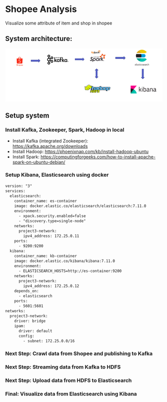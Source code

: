 # Shopee Analysis
Visualize some attribute of item and shop in shopee
## System architecture:
![](./img-md/system-architecture.png)
## Setup system
### Install Kafka, Zookeeper, Spark, Hadoop in local
- Install Kafka (integrated Zookeeper): https://kafka.apache.org/downloads
- Install Hadoop: https://phoenixnap.com/kb/install-hadoop-ubuntu
- Install Spark: https://computingforgeeks.com/how-to-install-apache-spark-on-ubuntu-debian/
### Setup Kibana, Elasticsearch using docker

```
version: "3"
services:
  elasticsearch:
    container_name: es-container
    image: docker.elastic.co/elasticsearch/elasticsearch:7.11.0
    environment:
      - xpack.security.enabled=false
      - "discovery.type=single-node"
    networks:
      project3-network:
        ipv4_address: 172.25.0.11
    ports:
      - 9200:9200
  kibana:
    container_name: kb-container
    image: docker.elastic.co/kibana/kibana:7.11.0
    environment:
      - ELASTICSEARCH_HOSTS=http://es-container:9200
    networks:
      project3-network:
        ipv4_address: 172.25.0.12
    depends_on:
      - elasticsearch
    ports:
      - 5601:5601
networks:
  project3-network:
    driver: bridge
    ipam:
      driver: default
      config:
        - subnet: 172.25.0.0/16
```
### Next Step: Crawl data from Shopee and publishing to Kafka

### Next Step: Streaming data from Kafka to HDFS

### Next Step: Upload data from HDFS to Elasticsearch

### Final: Visualize data from Elasticsearch using Kibana